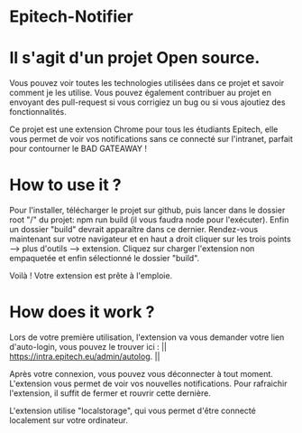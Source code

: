 # Epitech-Notifier


  Il s'agit d'un projet Open source.
=

Vous pouvez voir toutes les technologies utilisées dans ce projet et savoir comment je les utilise.
Vous pouvez également contribuer au projet en envoyant des pull-request si vous corrigiez un bug ou si vous ajoutiez des fonctionnalités.

Ce projet est une extension Chrome pour tous les étudiants Epitech, elle vous permet de voir vos notifications sans ce connecté sur l'intranet, parfait pour contourner le BAD GATEAWAY !


  How to use it ?
=

Pour l'installer, télécharger le projet sur github, puis lancer dans le dossier root "/" du projet: npm run build (il vous faudra node pour l'exécuter). Enfin un dossier "build" devrait apparaître dans ce dernier.
Rendez-vous maintenant sur votre navigateur et en haut a droit cliquer sur les trois points --> plus d'outils --> extension.
Cliquez sur charger l'extension non empaquetée et enfin sélectionné le dossier "build".

Voilà ! Votre extension est prête à l'emploie.


  How does it work ?
=

Lors de votre première utilisation, l'extension va vous demander votre lien d'auto-login, vous pouvez le trouver ici : ||  https://intra.epitech.eu/admin/autolog.  ||

Après votre connexion, vous pouvez vous déconnecter à tout moment.
L'extension vous permet de voir vos nouvelles notifications.
Pour rafraichir l'extension, il suffit de fermer et rouvrir cette dernière.

L'extension utilise "localstorage", qui vous permet d'être connecté localement sur votre ordinateur.